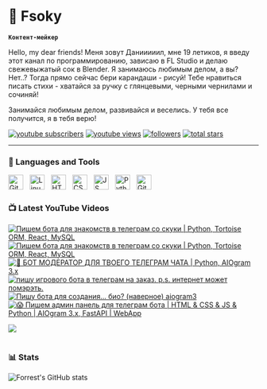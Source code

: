 # 🥑 Fsoky

**`Контент-мейкер`**

Hello, my dear friends! Меня зовут Данииииил, мне 19 летиков, я введу этот канал по программированию, зависаю в FL Studio и делаю свежевыжатый сок в Blender. Я занимаюсь любимым делом, а вы? Нет..? Тогда прямо сейчас бери карандаши - рисуй! Тебе нравиться писать стихи - хватайся за ручку с глянцевыми, черными чернилами и сочиняй!

Занимайся любимым делом, развивайся и веселись. У тебя все получится, я в тебя верю!

   <p align="left">
      <a href="https://www.youtube.com/c/Фсоки?sub_confirmation=1">
         <img alt="youtube subscribers" title="Subscribe to my YouTube channel" src="https://custom-icon-badges.demolab.com/youtube/channel/subscribers/UCeiC2G8vcz6tBmvVo8ydMgQ?color=%23E05D44&label=SUBSCRIBE&logo=video&logoColor=white&style=for-the-badge&labelColor=CE4630"/></a> 
      <a href="https://www.youtube.com/c/Фсоки">
         <img alt="youtube views" title="YouTube views" src="https://custom-icon-badges.demolab.com/youtube/channel/views/UCeiC2G8vcz6tBmvVo8ydMgQ?color=%23E1AD0E&logo=eye&logoColor=white&style=for-the-badge&labelColor=C79600"/></a> 
      <a href="https://github.com/Fsoky?tab=followers">
         <img alt="followers" title="Follow me on Github" src="https://custom-icon-badges.demolab.com/github/followers/Fsoky?color=236ad3&labelColor=1155ba&style=for-the-badge&logo=person-add&label=Follow&logoColor=white"/></a>
      <a href="https://github.com/Fsoky?tab=repositories&sort=stargazers">
         <img alt="total stars" title="Total stars on GitHub" src="https://custom-icon-badges.demolab.com/github/stars/Fsoky?color=55960c&style=for-the-badge&labelColor=488207&logo=star"/></a>
   </p>

---

### 🧰 Languages and Tools

<img align="left" alt="Git" width="30px" style="padding-right:10px;" src="https://cdn.jsdelivr.net/gh/devicons/devicon/icons/git/git-original.svg" />
<img align="left" alt="Linux" width="30px" style="padding-right:10px;" src="https://cdn.jsdelivr.net/gh/devicons/devicon/icons/linux/linux-original.svg" />
<img align="left" alt="HTML" width="30px" style="padding-right:10px;" src="https://cdn.jsdelivr.net/gh/devicons/devicon/icons/html5/html5-plain.svg" />
<img align="left" alt="CSS" width="30px" style="padding-right:10px;" src="https://cdn.jsdelivr.net/gh/devicons/devicon/icons/css3/css3-plain.svg" />
<img align="left" alt="JS" width="30px" style="padding-right:10px;" src="https://cdn.jsdelivr.net/gh/devicons/devicon/icons/javascript/javascript-plain.svg" />
<img align="left" alt="Python" width="30px" style="padding-right:10px;" src="https://cdn.jsdelivr.net/gh/devicons/devicon/icons/python/python-plain.svg" />
<img align="left" alt="GitHub" width="30px" style="padding-right:10px;" src="https://cdn.jsdelivr.net/gh/devicons/devicon/icons/github/github-original.svg" />

<br />

#

### 📺 Latest YouTube Videos

<!-- BEGIN YOUTUBE-CARDS -->
[![Пишем бота для знакомств в телеграм со скуки | Python, Tortoise ORM, React, MySQL](https://ytcards.demolab.com/?id=p9LfLUtpE_Y&title=%D0%9F%D0%B8%D1%88%D0%B5%D0%BC+%D0%B1%D0%BE%D1%82%D0%B0+%D0%B4%D0%BB%D1%8F+%D0%B7%D0%BD%D0%B0%D0%BA%D0%BE%D0%BC%D1%81%D1%82%D0%B2+%D0%B2+%D1%82%D0%B5%D0%BB%D0%B5%D0%B3%D1%80%D0%B0%D0%BC+%D1%81%D0%BE+%D1%81%D0%BA%D1%83%D0%BA%D0%B8+%7C+Python%2C+Tortoise+ORM%2C+React%2C+MySQL&lang=en&timestamp=1706890622&background_color=%230d1117&title_color=%23ffffff&stats_color=%23dedede&max_title_lines=1&width=250&border_radius=5 "Пишем бота для знакомств в телеграм со скуки | Python, Tortoise ORM, React, MySQL")](https://www.youtube.com/watch?v=p9LfLUtpE_Y)
[![Пишем бота для знакомств в телеграм со скуки | Python, Tortoise ORM, React, MySQL](https://ytcards.demolab.com/?id=22LkAqOn6_E&title=%D0%9F%D0%B8%D1%88%D0%B5%D0%BC+%D0%B1%D0%BE%D1%82%D0%B0+%D0%B4%D0%BB%D1%8F+%D0%B7%D0%BD%D0%B0%D0%BA%D0%BE%D0%BC%D1%81%D1%82%D0%B2+%D0%B2+%D1%82%D0%B5%D0%BB%D0%B5%D0%B3%D1%80%D0%B0%D0%BC+%D1%81%D0%BE+%D1%81%D0%BA%D1%83%D0%BA%D0%B8+%7C+Python%2C+Tortoise+ORM%2C+React%2C+MySQL&lang=en&timestamp=1706890172&background_color=%230d1117&title_color=%23ffffff&stats_color=%23dedede&max_title_lines=1&width=250&border_radius=5 "Пишем бота для знакомств в телеграм со скуки | Python, Tortoise ORM, React, MySQL")](https://www.youtube.com/watch?v=22LkAqOn6_E)
[![🐍 БОТ МОДЕРАТОР ДЛЯ ТВОЕГО ТЕЛЕГРАМ ЧАТА | Python, AIOgram 3.x](https://ytcards.demolab.com/?id=ESnkhRqkwKE&title=%F0%9F%90%8D+%D0%91%D0%9E%D0%A2+%D0%9C%D0%9E%D0%94%D0%95%D0%A0%D0%90%D0%A2%D0%9E%D0%A0+%D0%94%D0%9B%D0%AF+%D0%A2%D0%92%D0%9E%D0%95%D0%93%D0%9E+%D0%A2%D0%95%D0%9B%D0%95%D0%93%D0%A0%D0%90%D0%9C+%D0%A7%D0%90%D0%A2%D0%90+%7C+Python%2C+AIOgram+3.x&lang=en&timestamp=1706531177&background_color=%230d1117&title_color=%23ffffff&stats_color=%23dedede&max_title_lines=1&width=250&border_radius=5 "🐍 БОТ МОДЕРАТОР ДЛЯ ТВОЕГО ТЕЛЕГРАМ ЧАТА | Python, AIOgram 3.x")](https://www.youtube.com/watch?v=ESnkhRqkwKE)
[![пишу игрового бота в телеграм на заказ. p.s. интернет может помэрэть.](https://ytcards.demolab.com/?id=Ib3HiIuCRtQ&title=%D0%BF%D0%B8%D1%88%D1%83+%D0%B8%D0%B3%D1%80%D0%BE%D0%B2%D0%BE%D0%B3%D0%BE+%D0%B1%D0%BE%D1%82%D0%B0+%D0%B2+%D1%82%D0%B5%D0%BB%D0%B5%D0%B3%D1%80%D0%B0%D0%BC+%D0%BD%D0%B0+%D0%B7%D0%B0%D0%BA%D0%B0%D0%B7.+p.s.+%D0%B8%D0%BD%D1%82%D0%B5%D1%80%D0%BD%D0%B5%D1%82+%D0%BC%D0%BE%D0%B6%D0%B5%D1%82+%D0%BF%D0%BE%D0%BC%D1%8D%D1%80%D1%8D%D1%82%D1%8C.&lang=en&timestamp=1705949758&background_color=%230d1117&title_color=%23ffffff&stats_color=%23dedede&max_title_lines=1&width=250&border_radius=5 "пишу игрового бота в телеграм на заказ. p.s. интернет может помэрэть.")](https://www.youtube.com/watch?v=Ib3HiIuCRtQ)
[![Пишу бота для создания... био? (наверное) aiogram3](https://ytcards.demolab.com/?id=7AkkqEjPdXo&title=%D0%9F%D0%B8%D1%88%D1%83+%D0%B1%D0%BE%D1%82%D0%B0+%D0%B4%D0%BB%D1%8F+%D1%81%D0%BE%D0%B7%D0%B4%D0%B0%D0%BD%D0%B8%D1%8F...+%D0%B1%D0%B8%D0%BE%3F+%28%D0%BD%D0%B0%D0%B2%D0%B5%D1%80%D0%BD%D0%BE%D0%B5%29+aiogram3&lang=en&timestamp=1705865896&background_color=%230d1117&title_color=%23ffffff&stats_color=%23dedede&max_title_lines=1&width=250&border_radius=5 "Пишу бота для создания... био? (наверное) aiogram3")](https://www.youtube.com/watch?v=7AkkqEjPdXo)
[![😱 Пишем админ панель для телеграм бота | HTML & CSS & JS & Python | AIOgram 3.x, FastAPI | WebApp](https://ytcards.demolab.com/?id=SBrE1FVYcpE&title=%F0%9F%98%B1+%D0%9F%D0%B8%D1%88%D0%B5%D0%BC+%D0%B0%D0%B4%D0%BC%D0%B8%D0%BD+%D0%BF%D0%B0%D0%BD%D0%B5%D0%BB%D1%8C+%D0%B4%D0%BB%D1%8F+%D1%82%D0%B5%D0%BB%D0%B5%D0%B3%D1%80%D0%B0%D0%BC+%D0%B1%D0%BE%D1%82%D0%B0+%7C+HTML+%26+CSS+%26+JS+%26+Python+%7C+AIOgram+3.x%2C+FastAPI+%7C+WebApp&lang=en&timestamp=1705782762&background_color=%230d1117&title_color=%23ffffff&stats_color=%23dedede&max_title_lines=1&width=250&border_radius=5 "😱 Пишем админ панель для телеграм бота | HTML & CSS & JS & Python | AIOgram 3.x, FastAPI | WebApp")](https://www.youtube.com/watch?v=SBrE1FVYcpE)
<!-- END YOUTUBE-CARDS -->

[<img src="https://custom-icon-badges.demolab.com/badge/-Subscribe%20For%20More-red?style=for-the-badge&logo=video&logoColor=white"/>](https://www.youtube.com/c/Фсоки?sub_confirmation=1)

#

### 📊 Stats

![Forrest's GitHub stats](https://github-readme-stats.vercel.app/api?username=Fsoky&show_icons=true&theme=dracula)

<!-- ![GitHub Streak](https://streak-stats.demolab.com?user=ForrestKnight&theme=dracula&border_radius=4.5) -->
